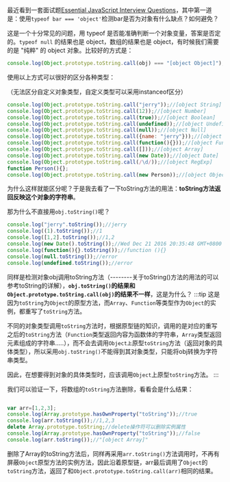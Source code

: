 最近看到一套面试题[Essential JavaScript Interview Questions](https://www.toptal.com/javascript/interview-questions)，其中第一道是：使用`typeof bar === 'object'`检测bar是否为对象有什么缺点？如何避免？

这是一个十分常见的问题，用 typeof 是否能准确判断一个对象变量，答案是否定的。`typeof null` 的结果也是 object，数组的结果也是 object，有时候我们需要的是 "纯粹" 的 object 对象。比较好的方式是：
```js
console.log(Object.prototype.toString.call(obj) === "[object Object]");
```
使用以上方式可以很好的区分各种类型：

（无法区分自定义对象类型，自定义类型可以采用instanceof区分）
```js
console.log(Object.prototype.toString.call("jerry"));//[object String]
console.log(Object.prototype.toString.call(12));//[object Number]
console.log(Object.prototype.toString.call(true));//[object Boolean]
console.log(Object.prototype.toString.call(undefined));//[object Undefined]
console.log(Object.prototype.toString.call(null));//[object Null]
console.log(Object.prototype.toString.call({name: "jerry"}));//[object Object]
console.log(Object.prototype.toString.call(function(){}));//[object Function]
console.log(Object.prototype.toString.call([]));//[object Array]
console.log(Object.prototype.toString.call(new Date));//[object Date]
console.log(Object.prototype.toString.call(/\d/));//[object RegExp]
function Person(){};
console.log(Object.prototype.toString.call(new Person));//[object Object]
```
为什么这样就能区分呢？于是我去看了一下toString方法的用法：**toString方法返回反映这个对象的字符串**。

那为什么不直接用`obj.toString()`呢？
```js
console.log("jerry".toString());//jerry
console.log((1).toString());//1
console.log([1,2].toString());//1,2
console.log(new Date().toString());//Wed Dec 21 2016 20:35:48 GMT+0800 (中国标准时间)
console.log(function(){}.toString());//function (){}
console.log(null.toString());//error
console.log(undefined.toString());//error
```
同样是检测对象obj调用toString方法（--------关于toString()方法的用法的可以参考toString的详解），**`obj.toString()`的结果和`Object.prototype.toString.call(obj)`的结果不一样**，这是为什么？
:::tip
这是因为`toString`为`Object`的原型方法，而`Array`、`Function`等类型作为`Object`的实例，都重写了`toString`方法。

不同的对象类型调用`toString`方法时，根据原型链的知识，调用的是对应的重写之后的`toString`方法（`Function`类型返回内容为函数体的字符串，`Array`类型返回元素组成的字符串.....），而不会去调用`Object上`原型`toString`方法（返回对象的具体类型），所以采用`obj.toString()`不能得到其对象类型，只能将obj转换为字符串类型。

因此，在想要得到对象的具体类型时，应该调用`Object`上原型`toString`方法。
:::

我们可以验证一下，将数组的`toString`方法删除，看看会是什么结果：
```js

var arr=[1,2,3];
console.log(Array.prototype.hasOwnProperty("toString"));//true
console.log(arr.toString());//1,2,3
delete Array.prototype.toString;//delete操作符可以删除实例属性
console.log(Array.prototype.hasOwnProperty("toString"));//false
console.log(arr.toString());//"[object Array]"
```
删除了Array的toString方法后，同样再采用`arr.toString()`方法调用时，不再有屏蔽`Object`原型方法的实例方法，因此沿着原型链，arr最后调用了`Object`的`toString`方法，返回了和`Object.prototype.toString.call(arr)`相同的结果。